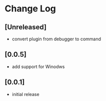 # Change Log

## [Unreleased]

- convert plugin from debugger to command

## [0.0.5]

- add support for Winodws


## [0.0.1]

- initial release

